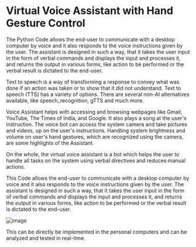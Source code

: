 # Virtual Voice Assistant with Hand Gesture Control

The Python Code allows the end-user to communicate with a desktop computer by voice and it also responds to the voice instructions given by the user. The assistant is designed in such a way, that it takes the user input in the form of verbal commands and displays the input and processes it, and returns the output in various forms, like action to be performed or the verbal result is dictated to the end-user.

Text to speech is a way of transforming a response to convey what was done if an action was taken or to show that it did not understand. Text to speech (TTS) has a variety of options. There are several non-AI alternatives available, like speech_recognition, gTTS and much more.

Voice Assistant helps with accessing and browsing webpages like Gmail, YouTube, The Times of India, and Google. It also plays a song at the user's instruction. The voice bot can access the system camera and take pictures and videos, up on the user's instructions. Handling system brightness and volume on user's hand gestures, which are recognized using the camera, are some highlights of the Assistant. 

On the whole, the virtual voice assistant is a bot which helps the user to handle all tasks on the system using verbal directives and reduces manual actions.

This Code allows the end-user to communicate with a desktop computer by voice and it also responds to the voice instructions given by the user. The assistant is designed in such a way, that it takes the user input in the form of verbal commands and displays the input and processes it, and returns the output in various forms, like action to be performed or the verbal result is dictated to the end-user.

![image](https://github.com/phoenix-mp3/virtual-voice-assistant-naruto/assets/128579996/e4f334b0-6182-4818-b5ca-47fb98288ca8)

This can be directly be implemented in the personal computers and can be analyzed and tested in real-time.
